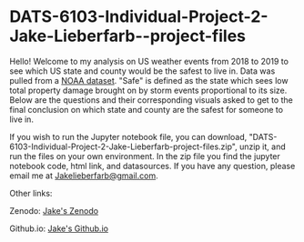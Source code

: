 # DATS-6103-Individual-Project-2-Jake-Lieberfarb--project-files

Hello! Welcome to my analysis on US weather events from 2018 to 2019 to see which US state and county would be the safest to live in.
Data was pulled from a [NOAA dataset](https://www.ncdc.noaa.gov/stormevents/ftp.jsp). "Safe" is defined as the state which sees low total property damage brought
on by storm events proportional to its size. Below are the questions and their corresponding visuals asked to get to the final conclusion 
on which state and county are the safest for someone to live in. 

If you wish to run the Jupyter notebook file, you can download, "DATS-6103-Individual-Project-2-Jake-Lieberfarb-project-files.zip", unzip it, and run the files 
on your own environment. In the zip file you find the jupyter notebook code, html link, and datasources. If you have any question, please email me at Jakelieberfarb@gmail.com. 

Other links:

Zenodo: [Jake's Zenodo](https://zenodo.org/record/4265587)

Github.io: [Jake's Github.io](https://jcolt2997.github.io/DATS-6103-Individual-Project-2-Jake-Lieberfarb/)

